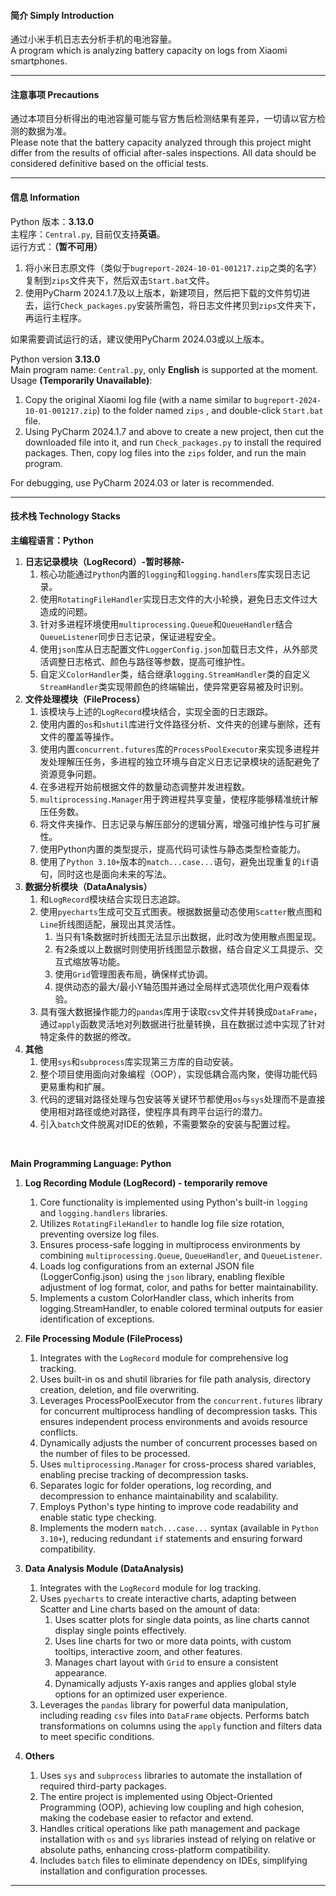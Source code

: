 #### 简介 Simply Introduction
通过小米手机日志去分析手机的电池容量。<br />
A program which is analyzing battery capacity on logs from Xiaomi smartphones.
****
#### 注意事项 Precautions
通过本项目分析得出的电池容量可能与官方售后检测结果有差异，一切请以官方检测的数据为准。<br />
Please note that the battery capacity analyzed through this project might differ from the results of official after-sales inspections. All data should be considered definitive based on the official tests.
****
#### 信息 Information
Python 版本：**3.13.0**<br />
主程序：`Central.py`, 目前仅支持**英语**。<br />
运行方式：**（暂不可用）**<br />
1. 将小米日志原文件（类似于`bugreport-2024-10-01-001217.zip`之类的名字）复制到`zips`文件夹下，然后双击`Start.bat`文件。<br />
2. 使用PyCharm 2024.1.7及以上版本，新建项目，然后把下载的文件剪切进去，运行`Check_packages.py`安装所需包，将日志文件拷贝到`zips`文件夹下，再运行主程序。<br />

如果需要调试运行的话，建议使用PyCharm 2024.03或以上版本。<br />

Python version **3.13.0**<br />
Main program name: `Central.py`, only **English** is supported at the moment.<br />
Usage **(Temporarily Unavailable)**:<br />
1. Copy the original Xiaomi log file (with a name similar to `bugreport-2024-10-01-001217.zip`) to the folder named `zips` , and double-click `Start.bat` file.<br />
2. Using PyCharm 2024.1.7 and above to create a new project, then cut the downloaded file into it, and run `Check_packages.py` to install the required packages. Then, copy log files into the `zips` folder, and run the main program.<br />

For debugging, use PyCharm 2024.03 or later is recommended.<br />
****
####  技术栈 Technology Stacks
**主编程语言：Python**
1. **日志记录模块（LogRecord）-暂时移除-**
    1. 核心功能通过`Python`内置的`logging`和`logging.handlers`库实现日志记录。
    2. 使用`RotatingFileHandler`实现日志文件的大小轮换，避免日志文件过大造成的问题。
    3. 针对多进程环境使用`multiprocessing.Queue`和`QueueHandler`结合`QueueListener`同步日志记录，保证进程安全。
    4. 使用`json`库从日志配置文件`LoggerConfig.json`加载日志文件，从外部灵活调整日志格式、颜色与路径等参数，提高可维护性。
    5. 自定义`ColorHandler`类，结合继承`logging.StreamHandler`类的自定义`StreamHandler`类实现带颜色的终端输出，使异常更容易被及时识别。
2. **文件处理模块（FileProcess）**
    1. 该模块与上述的`LogRecord`模块结合，实现全面的日志跟踪。
    2. 使用内置的`os`和`shutil`库进行文件路径分析、文件夹的创建与删除，还有文件的覆盖等操作。
    3. 使用内置`concurrent.futures`库的`ProcessPoolExecutor`来实现多进程并发处理解压任务，多进程的独立环境与自定义日志记录模块的适配避免了资源竞争问题。
    4. 在多进程开始前根据文件的数量动态调整并发进程数。
    5. `multiprocessing.Manager`用于跨进程共享变量，使程序能够精准统计解压任务数。
    6. 将文件夹操作、日志记录与解压部分的逻辑分离，增强可维护性与可扩展性。
    7. 使用Python内置的类型提示，提高代码可读性与静态类型检查能力。
    8. 使用了`Python 3.10+`版本的`match...case...`语句，避免出现重复的`if`语句，同时这也是面向未来的写法。
3. **数据分析模块（DataAnalysis）**
    1. 和`LogRecord`模块结合实现日志追踪。
    2. 使用`pyecharts`生成可交互式图表。根据数据量动态使用`Scatter`散点图和`Line`折线图适配，展现出其灵活性。
       1. 当只有1条数据时折线图无法显示出数据，此时改为使用散点图呈现。
       2. 有2条或以上数据时则使用折线图显示数据，结合自定义工具提示、交互式缩放等功能。
       3. 使用`Grid`管理图表布局，确保样式协调。
       4. 提供动态的最大/最小Y轴范围并通过全局样式选项优化用户观看体验。
    3. 具有强大数据操作能力的`pandas`库用于读取`csv`文件并转换成`DataFrame`，通过`apply`函数灵活地对列数据进行批量转换，且在数据过滤中实现了针对特定条件的数据的修改。
4. **其他**
    1. 使用`sys`和`subprocess`库实现第三方库的自动安装。
    2. 整个项目使用面向对象编程（OOP），实现低耦合高内聚，使得功能代码更易重构和扩展。
    3. 代码的逻辑对路径处理与包安装等关键环节都使用`os`与`sys`处理而不是直接使用相对路径或绝对路径，使程序具有跨平台运行的潜力。
    4. 引入`batch`文件脱离对IDE的依赖，不需要繁杂的安装与配置过程。
<br />

**Main Programming Language: Python**
1. **Log Recording Module (LogRecord) - temporarily remove**
    1. Core functionality is implemented using Python's built-in `logging` and `logging.handlers` libraries.
    2. Utilizes `RotatingFileHandler` to handle log file size rotation, preventing oversize log files. 
    3. Ensures process-safe logging in multiprocess environments by combining `multiprocessing.Queue`, `QueueHandler`, and `QueueListener`.
    4. Loads log configurations from an external JSON file (LoggerConfig.json) using the `json` library, enabling flexible adjustment of log format, color, and paths for better maintainability.
    5. Implements a custom ColorHandler class, which inherits from logging.StreamHandler, to enable colored terminal outputs for easier identification of exceptions.

2. **File Processing Module (FileProcess)**
    1. Integrates with the `LogRecord` module for comprehensive log tracking.
    2. Uses built-in os and shutil libraries for file path analysis, directory creation, deletion, and file overwriting.
    3. Leverages ProcessPoolExecutor from the `concurrent.futures` library for concurrent multiprocess handling of decompression tasks. This ensures independent process environments and avoids resource conflicts.
    4. Dynamically adjusts the number of concurrent processes based on the number of files to be processed.
    5. Uses `multiprocessing.Manager` for cross-process shared variables, enabling precise tracking of decompression tasks.
    6. Separates logic for folder operations, log recording, and decompression to enhance maintainability and scalability.
    7. Employs Python's type hinting to improve code readability and enable static type checking.
    8. Implements the modern `match...case...` syntax (available in `Python 3.10+`), reducing redundant `if` statements and ensuring forward compatibility.

3. **Data Analysis Module (DataAnalysis)**
    1. Integrates with the `LogRecord` module for log tracking.
    2. Uses `pyecharts` to create interactive charts, adapting between Scatter and Line charts based on the amount of data:
       1. Uses scatter plots for single data points, as line charts cannot display single points effectively.
       2. Uses line charts for two or more data points, with custom tooltips, interactive zoom, and other features.
       3. Manages chart layout with `Grid` to ensure a consistent appearance.
       4. Dynamically adjusts Y-axis ranges and applies global style options for an optimized user experience.
    3. Leverages the `pandas` library for powerful data manipulation, including reading `csv` files into `DataFrame` objects. Performs batch transformations on columns using the `apply` function and filters data to meet specific conditions.

4. **Others**
    1. Uses `sys` and `subprocess` libraries to automate the installation of required third-party packages.
    2. The entire project is implemented using Object-Oriented Programming (OOP), achieving low coupling and high cohesion, making the codebase easier to refactor and extend.
    3. Handles critical operations like path management and package installation with `os` and `sys` libraries instead of relying on relative or absolute paths, enhancing cross-platform compatibility.
    4. Includes `batch` files to eliminate dependency on IDEs, simplifying installation and configuration processes.
****